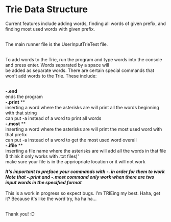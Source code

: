 # Trie Data Structure

Current features include adding words, finding all words of given prefix, and finding most used words with given prefix. <br/><br/>

The main runner file is the UserInputTrieTest file. <br/><br/>

To add words to the Trie, run the program and type words into the console and press enter. Words separated by a space will <br/>
be added as separate words. There are certain special commands that won't add words to the Trie. These include:<br/><br/>

**-.end**<br/>
  ends the program<br/>
**-.print** ** <br/>
  inserting a word where the asterisks are will print all the words beginning with that string <br/>
  can put -a instead of a word to print all words <br/>
**-.most** ** <br/>
  inserting a word where the asterisks are will print the most used word with that prefix <br/>
  can put -a instead of a word to get the most used word overall <br/>
**-.ifile** ** <br/>
  inserting a file name where the asterisks are will add all the words in that file (I think it only works with .txt files)' <br/>
  make sure your file is in the appriopriate location or it will not work <br/>
  
***It's important to preface your commands with -. in order for them to work*** <br/>
***Note that -.print and -.most command only work when there are two input words in the specified format*** <br/>
 <br/> 
This is a work in progress so expect bugs. I'm TRIEing my best. Haha, get it? Because it's like the word try, ha ha ha...  <br/> <br/>

Thank you! :D
